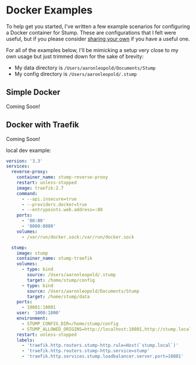# Docker Examples

To help get you started, I've written a few example scenarios for configuring a Docker container for Stump. These are configurations that I felt were useful, but if you please consider [sharing your own](https://github.com/aaronleopold/stump/issues/new/choose) if you have a useful one.

For all of the examples below, I'll be mimicking a setup very close to my own usage but just trimmed down for the sake of brevity:

- My data directory is `/Users/aaronleopold/Documents/Stump`
- My config directory is `/Users/aaronleopold/.stump`

## Simple Docker

Coming Soon!

## Docker with Traefik

Coming Soon!

local dev example:

```yaml
version: '3.3'
services:
  reverse-proxy:
    container_name: stump-reverse-proxy
    restart: unless-stopped
    image: traefik:2.7
    command:
      - --api.insecure=true
      - --providers.docker=true
      - --entrypoints.web.address=:80
    ports:
      - '80:80'
      - '8080:8080'
    volumes:
      - /var/run/docker.sock:/var/run/docker.sock

  stump:
    image: stump
    container_name: stump-traefik
    volumes:
      - type: bind
        source: /Users/aaronleopold/.stump
        target: /home/stump/config
      - type: bind
        source: /Users/aaronleopold/Documents/Stump
        target: /home/stump/data
    ports:
      - 10801:10801
    user: '1000:1000'
    environment:
      - STUMP_CONFIG_DIR=/home/stump/config
      - STUMP_ALLOWED_ORIGINS=http://localhost:10801,http://stump.local
    restart: unless-stopped
    labels:
      - 'traefik.http.routers.stump-http.rule=Host(`stump.local`)'
      - 'traefik.http.routers.stump-http.service=stump'
      - 'traefik.http.services.stump.loadbalancer.server.port=10801'
```
